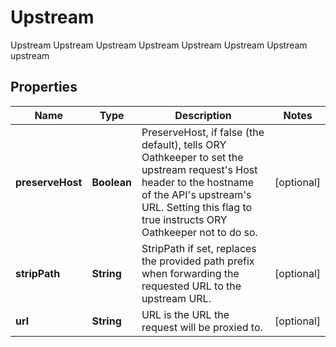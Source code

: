 

# Upstream

Upstream Upstream Upstream Upstream Upstream Upstream Upstream upstream

## Properties

Name | Type | Description | Notes
------------ | ------------- | ------------- | -------------
**preserveHost** | **Boolean** | PreserveHost, if false (the default), tells ORY Oathkeeper to set the upstream request&#39;s Host header to the hostname of the API&#39;s upstream&#39;s URL. Setting this flag to true instructs ORY Oathkeeper not to do so. |  [optional]
**stripPath** | **String** | StripPath if set, replaces the provided path prefix when forwarding the requested URL to the upstream URL. |  [optional]
**url** | **String** | URL is the URL the request will be proxied to. |  [optional]



